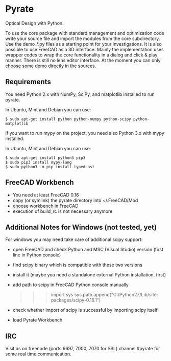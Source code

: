 Pyrate
======

Optical Design with Python.

To use the core package with standard management and optimization code
write your source file and import the modules from the core subdirectory.
Use the demo_*.py files as a starting point for your investigations.
It is also possible to use FreeCAD as a 3D interface. Mainly the implementation uses
wrapper codes to wrap the core functionality in a dialog and click & play manner.
There is still no lens editor interface. At the moment you can only choose some demo
directly in the sources.

Requirements
------------

You need Python 2.x with NumPy, SciPy, and matplotlib installed to run pyrate.

In Ubuntu, Mint and Debian you can use:

    $ sudo apt-get install python python-numpy python-scipy python-matplotlib

If you want to run mypy on the project, you need also Python 3.x with mypy
installed.

In Ubuntu, Mint and Debian you can use:

    $ sudo apt-get install python3 pip3
    $ sudo pip3 install mypy-lang
    $ sudo python3 -m pip install typed-ast

FreeCAD Workbench
-----------------

- You need at least FreeCAD 0.16
- copy (or symlink) the pyrate directory into ~/.FreeCAD/Mod
- choose workbench in FreeCAD
- execution of build_rc is not necessary anymore

Additional Notes for Windows (not tested, yet)
-----------------------------------------

For windows you may need take care of additional scipy support:
- open FreeCAD and check Python and MSC (Visual Studio) version (first line in Python console)
- find scipy binary which is compatible with these two versions
- install it (maybe you need a standalone external Python installation, first)
- add path to scipy in FreeCAD Python console manually

    >>> import sys
    >>> sys.path.append("C:/Python27/Lib/site-packages/scipy-0.16.1")

- check whether import of scipy is successful by importing scipy itself
- load Pyrate Workbench

IRC
---

Visit us on freenode (ports 6697, 7000, 7070 for SSL) channel #pyrate for some real time communication.



